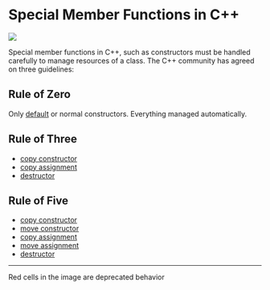 # Special Member Functions in C++

![](https://cdn.discordapp.com/attachments/861906541823918101/877150143089098792/b2VBV.png)

Special member functions in C++, such as constructors must be handled carefully to manage resources of a class. The C++
community has agreed on three guidelines:

<!-- inline -->

## Rule of Zero

Only [default](https://en.cppreference.com/w/cpp/language/default_constructor) or normal constructors. Everything
managed automatically.

<!-- inline -->

## Rule of Three

- [copy constructor](https://en.cppreference.com/w/cpp/language/copy_constructor)
- [copy assignment](https://en.cppreference.com/w/cpp/language/copy_assignment)
- [destructor](https://en.cppreference.com/w/cpp/language/destructor)

<!-- inline -->

## Rule of Five

- [copy constructor](https://en.cppreference.com/w/cpp/language/copy_constructor)
- [move constructor](https://en.cppreference.com/w/cpp/language/move_constructor)
- [copy assignment](https://en.cppreference.com/w/cpp/language/copy_assignment)
- [move assignment](https://en.cppreference.com/w/cpp/language/move_assignment)
- [destructor](https://en.cppreference.com/w/cpp/language/destructor)

---

Red cells in the image are deprecated behavior
